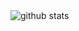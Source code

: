 <picture decoding="async" loading="lazy">
  <source media="(prefers-color-scheme: light)" srcset="https://pixel-profile.vercel.app/api/github-stats?username=isaenesuslu&theme=summer">
  <source media="(prefers-color-scheme: dark)" srcset="https://pixel-profile.vercel.app/api/github-stats?username=isaenesuslu&screen_effect=true&theme=blue_chill">
  <img alt="github stats" src="https://pixel-profile.vercel.app/api/github-stats?username=isaenesuslu&theme=summer">
</picture>

